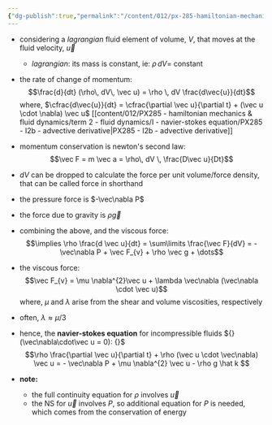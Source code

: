 ```yaml
---
{"dg-publish":true,"permalink":"/content/012/px-285-hamiltonian-mechanics-and-fluid-dynamics/term-2-fluid-dynamics/i-navier-stokes-equation/px-285-i2a-conservation-of-momentum/","noteIcon":"1","created":"2025-08-27T13:15:24.220+01:00","updated":"2025-01-31T14:21:04.000+00:00"}
---
```


- considering a *lagrangian* fluid element of volume, $V$, that moves at the fluid velocity, ${} \vec u {}$
	- *lagrangian*: its mass is constant, ie: $\rho\,dV =$ constant
- the rate of change of momentum:
$$\frac{d}{dt} (\rho\, dV\, \vec u) = \rho \, dV \frac{d\vec{u}}{dt}$$
	where, $\cfrac{d\vec{u}}{dt} = \cfrac{\partial \vec u}{\partial t} + (\vec u \cdot \nabla) \vec u$
[[content/012/PX285 - hamiltonian mechanics & fluid dynamics/term 2 - fluid dynamics/I - navier-stokes equation/PX285 - I2b - advective derivative\|PX285 - I2b - advective derivative]]
- momentum conservation is newton's second law:
$$\vec F = m \vec a  = \rho\, dV \, \frac{D\vec u}{Dt}$$
- $dV$ can be dropped to calculate the force per unit volume/force density, that can be called force in shorthand

- the pressure force is $-\vec\nabla P$
- the force due to gravity is $\rho \vec g$

- combining the above, and the viscous force:
$$\implies \rho \frac{d \vec u}{dt} = \sum\limits \frac{\vec F}{dV} = - \vec\nabla P + \vec F_{v} + \rho \vec g + \dots$$
- the viscous force:
$$\vec F_{v} = \mu \nabla^{2}\vec u + \lambda \vec\nabla (\vec\nabla \cdot \vec u)$$
	where, $\mu$ and $\lambda$ arise from the shear and volume viscosities, respectively
- often, $\lambda \approx \mu/3$

- hence, the **navier-stokes equation** for incompressible fluids ${} (\vec\nabla\cdot\vec u = 0): {}$
$$\rho \frac{\partial \vec u}{\partial t} + \rho (\vec u \cdot \vec\nabla) \vec u = - \vec\nabla P + \mu \nabla^{2} \vec u - \rho g \hat k $$
- **note:**
	- the full continuity equation for $\rho$ involves ${} \vec u$
	- the NS for $\vec u$ involves $P$, so additional equation for $P$ is needed, which comes from the conservation of energy
